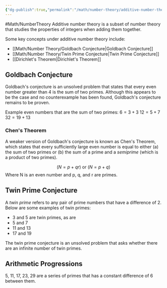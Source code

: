 ```yaml
---
{"dg-publish":true,"permalink":"/math/number-theory/additive-number-theory/"}
---
```



#Math/NumberTheory 
Additive number theory is a subset of number theory that studies the properties of integers when adding them together.

Some key concepts under additive number theory include:

- [[Math/Number Theory/Goldbach Conjecture\|Goldbach Conjecture]]
- [[Math/Number Theory/Twin Prime Conjecture\|Twin Prime Conjecture]]
- [[Dirichlet's Theorem\|Dirichlet's Theorem]]
## Goldbach Conjecture

Goldbach's conjecture is an unsolved problem that states that every even number greater than 4 is the sum of two primes. Although this appears to be the case and no counterexample has been found, Goldbach's conjecture remains to be proven.

Example even numbers that are the sum of two primes:
$6=3+3$
$12=5+7$
$32=19+13$

### Chen's Theorem

A weaker version of Goldbach's conjecture is known as Chen's Theorem, which states that every sufficiently large even number is equal to either (a) the sum of two primes or (b) the sum of a prime and a *semiprime* (which is a product of two primes).

$$
(N=p+qr) \text{ or }(N=p+q)
$$
Where N is an even number and p, q, and r are primes.

## Twin Prime Conjecture

A *twin prime* refers to any pair of prime numbers that have a difference of 2. Below are some examples of twin primes:
- 3 and 5 are twin primes, as are
- 5 and 7
- 11 and 13
- 17 and 19

The twin prime conjecture is an unsolved problem that asks whether there are an infinite number of twin primes.

## Arithmetic Progressions

5, 11, 17, 23, 29 are a series of primes that has a constant difference of 6 between them.
